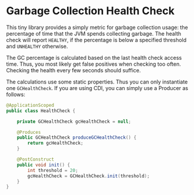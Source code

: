 # Garbage Collection Health Check

This tiny library provides a simply metric for garbage collection usage:
the percentage of time that the JVM spends collecting garbage. 
The health check will report `HEALTHY`, if the percentage is below a specified threshold and `UNHEALTHY` otherwise. 
 
The GC percentage is calculated based on the last health check access time. 
Thus, you most likely get false positives when checking too often. Checking the health
every few seconds should suffice.

The calculations use some static properties. Thus you can only instantiate one `GCHealthCheck`. If you are using CDI, you can simply use a Producer as follows:

```java
@ApplicationScoped
public class HealthCheck {

	private GCHealthCheck gcHealthCheck = null;

	@Produces
	public GCHealthCheck produceGCHealthCheck() {
		return gcHealthCheck;
	}

	@PostConstruct
	public void init() {
		int threshold = 20;
		gcHealthCheck = GCHealthCheck.init(threshold);
	}
}
```
